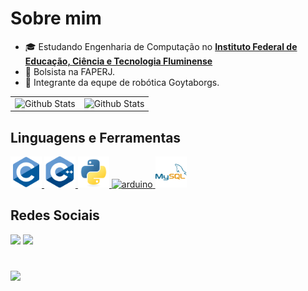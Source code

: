 # Sobre mim
- 🎓 Estudando Engenharia de Computação no <strong><a href="https://portal1.iff.edu.br/nossos-campi/campos-centro">Instituto Federal de Educação, Ciência e Tecnologia Fluminense</a></strong></li>
- 💼 Bolsista na FAPERJ.
- 🤖 Integrante da equpe de robótica Goytaborgs.




<table>
    <tr>
        <td>
        <img
            align="left"
            src="https://github-readme-stats.vercel.app/api?username=FredericoVianaa&theme=dracula&show_icons=true"
            alt="Github Stats"
        />
        </td>
        <td>
        <img
            align="left"
            src="https://github-readme-stats.vercel.app/api/top-langs/?username=FredericoVianaa&theme=dracula&layout=compact"
            alt="Github Stats"
        />
        </td>
    </tr>
</table>




## Linguagens e Ferramentas

<p align="left"> </a> <a href="https://www.cprogramming.com/" target="_blank" rel="noreferrer"> <img src="https://raw.githubusercontent.com/devicons/devicon/master/icons/c/c-original.svg" alt="c" width="50" height="50"/> </a> <a href="https://www.w3schools.com/cpp/" target="_blank" rel="noreferrer"> <img src="https://raw.githubusercontent.com/devicons/devicon/master/icons/cplusplus/cplusplus-original.svg" alt="cplusplus" width="50" height="50"/> </a></a> <a href="https://www.python.org" target="_blank" rel="noreferrer"> <img src="https://raw.githubusercontent.com/devicons/devicon/master/icons/python/python-original.svg" alt="python" width="50" height="50"/>
<a href="https://www.arduino.cc/" target="_blank" rel="noreferrer"> <img src="https://cdn.worldvectorlogo.com/logos/arduino-1.svg" alt="arduino" width="50" height="50"/>  
<a href="https://www.mysql.com/" target="_blank" rel="noreferrer"> <img src="https://raw.githubusercontent.com/devicons/devicon/master/icons/mysql/mysql-original-wordmark.svg" alt="mysql" width="50" height="50"/>  </a> </p>


## Redes Sociais
<div>
  <a href="https://instagram.com/Viana.fredd" target="_blank"><img src="https://img.shields.io/badge/-Instagram-%23E4405F?style=for-the-badge&logo=instagram&logoColor=white" target="_blank"></a>
  <a href="https://www.linkedin.com/in/frederico-v-bab29b10a/" target="_blank"><img src="https://img.shields.io/badge/-LinkedIn-%230077B5?style=for-the-badge&logo=linkedin&logoColor=white" target="_blank"></a> 
  
</div>

#
<img src="https://user-images.githubusercontent.com/74038190/225813708-98b745f2-7d22-48cf-9150-083f1b00d6c9.gif" width="800">
<br><br>
